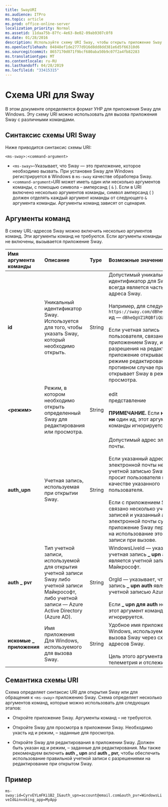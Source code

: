 ```yaml
---
title: SwayURI
ms.audience: ITPro
ms.topic: article
ms.prod: office-online-server
localization_priority: Normal
ms.assetid: 11daa75b-87fc-4e63-8e02-09ab9307c8f8
ms.date: 01/28/2016
description: Используйте схему URI Sway, чтобы открыть приложение Sway и просмотреть или изменить Sway.
ms.openlocfilehash: 04848ef1de2777d916d8dd8dd381e6d5f66310d6
ms.sourcegitcommit: 8657170d071f9bcf680aba50b9c07f2a4fb82283
ms.translationtype: MT
ms.contentlocale: ru-RU
ms.lasthandoff: 04/28/2019
ms.locfileid: "33415315"
---
```

# <a name="sway-uri-scheme"></a>Схема URI для Sway

В этом документе определяется формат УНР для приложения Sway для Windows. Эту схему URI можно использовать для вызова приложения Sway с различными командами.

## <a name="sway-uri-scheme-syntax"></a>Синтаксис схемы URI Sway

Ниже приводится синтаксис схемы URI:

`<ms-sway>:<command-argument>`

- `<ms-sway>`&ndash;Указывает, что Sway — это приложение, которое необходимо вызвать. При установке Sway для Windows регистрируется в Windows в `ms-sway` качестве обработера Sway.
- `<command-argument>`URI может иметь один или несколько аргументов команды, с помощью символа &ndash; амперсанд ( `&` ). Если в URI включено несколько аргументов команды, символ амперсанд ( ) должен отделять каждый аргумент команды от следующего `&` аргумента команды. Аргументы команд зависят от сценария. 

## <a name="command-arguments"></a>Аргументы команд

В схему URL-адресов Sway можно включить несколько аргументов команд. Эти аргументы команд не требуются. Если аргументы команды не включены, вызывается приложение Sway.

|Имя аргумента команды|Описание|Type|Возможные значения|Обязательный?|
|:-----|:-----|:-----|:-----|:-----|
|**id**|Уникальный идентификатор Sway. Используется для того, чтобы указать Sway, который необходимо открыть.|String|Допустимый уникальный идентификатор для Sway. Этот ид всегда является частью URL-адреса Sway.<br/><br/>Например, для следующего Sway `https://sway.com/dBheQgVZ1RQBfiQU` ид — `dBheQgVZ1RQBfiQU` .<br/><br/>Если учетная запись пользователя, связанная с приложением Sway, имеет разрешения на редактирование, приложение открывает Sway в режиме редактирования. В противном случае приложение открывает Sway в режиме просмотра.|Нет|
|**<режим>**|Режим, в котором необходимо открыть определенный Sway для редактирования или просмотра.|String|edit<br/>представление<br/><br/>**ПРИМЕЧАНИЕ.** Если **не указан ни** один ид, этот аргумент команды игнорируется.|Нет|
|**auth_upn**|Учетная запись, используемая при открытии Sway.|String|Допустимый адрес электронной почты.<br/><br/>Если указанный адрес электронной почты не связан с учетной записью Sway, Sway просит пользователя войти в качестве указанного пользователя.<br/><br/>Если с приложением Sway связано несколько учетных записей и указанный адрес электронной почты существует, приложение Sway переключается на использование этой учетной записи при вызове.|Нет|
|**auth \_ pvr**|Тип учетной записи, используемой для открытия учетной записи Sway либо учетной записи Майкрософт, либо учетной записи &mdash; Azure Active Directory (Azure AD).|String|WindowsLiveId — указывает, что учетная запись **\_ upn auth** является учетной записью Майкрософт.<br/><br/>OrgId — указывает, что учетная запись **\_ upn auth** является учетной записью Azure AD.<br/><br/>Если **\_ upn для auth** не указан, этот аргумент команды игнорируется.|Нет|
|**искомые \_ приложения**|Имя приложения Для Windows, используемого для вызова Sway.|String|Удобное имя приложения Для Windows, используемого для вызова Sway через схему URL-адресов Sway.<br/><br/>Цель этого аргумента команды — телеметрия и отслеживание.|Нет|

## <a name="uri-scheme-semantics"></a>Семантика схемы URI

Схема определяет синтаксис URI для открытия Sway или для обращения к `<ms-sway>` приложению Sway. Схема определяет несколько аргументов команд, которые можно использовать для следующих этапов: 

- Откройте приложение Sway. Аргументы команд &ndash; не требуются. 

- Откройте Sway для просмотра в приложении Sway. Необходимо укасть ид и режим, &ndash; заданные для просмотра.   

- Откройте Sway для редактирования в приложении Sway. Должен быть указан ид и режим, &ndash; заданные для редактирования.   Мы также рекомендуем включить **auth \_ upn** and **auth \_ pvr,** чтобы обеспечить использование правильной учетной записи с разрешениями на редактирование при открытом Sway.  

## <a name="example"></a>Пример

`ms-sway:id=CyrvEYLmFKi1B2_I&auth_upn=account@email.com&auth_pvr=WindowsLiveId&invoking_app=MyApp` 


